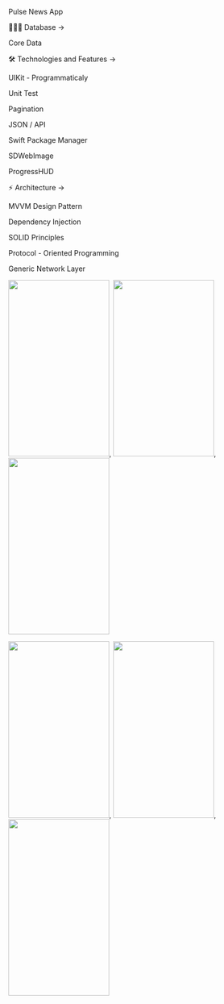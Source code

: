 Pulse News App

👨🏻‍💻 Database ->

Core Data

🛠 Technologies and Features ->

UIKit - Programmaticaly

Unit Test

Pagination

JSON / API

Swift Package Manager

SDWebImage

ProgressHUD

⚡️ Architecture ->

MVVM Design Pattern

Dependency Injection

SOLID Principles

Protocol - Oriented Programming

Generic Network Layer

<img src="https://user-images.githubusercontent.com/103386486/212101862-7b9eed5b-36fd-47f6-a860-a4ca25b62977.png" width="200" height="350" />, <img src="https://user-images.githubusercontent.com/103386486/212102163-619d15c9-cbbd-448d-995a-9f78e83ab71d.png" width="200" height="350" />, <img src="https://user-images.githubusercontent.com/103386486/212102921-0d3768fe-e99b-4d2d-bd32-71afad7afb63.png" width="200" height="350" /> 

<img src="https://user-images.githubusercontent.com/103386486/212103284-29306f3a-2457-4e84-b299-70763f2738ab.png" width="200" height="350" />, <img src="https://user-images.githubusercontent.com/103386486/212103504-a33e9cab-cf17-41da-8681-6b6f984b2c17.png" width="200" height="350" />, <img src="https://user-images.githubusercontent.com/103386486/212105364-fa721ee9-461b-47ba-85e4-c6e346bf81c6.png" width="200" height="350" /> 






